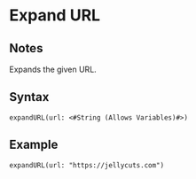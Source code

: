 # Expand URL

## Notes
Expands the given URL.

## Syntax

```
expandURL(url: <#String (Allows Variables)#>)
```

## Example
```
expandURL(url: "https://jellycuts.com")
```